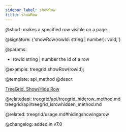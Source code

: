 ```yaml
---
sidebar_label: showRow
title: showRow
---          
```


@short: makes a specified row visible on a page

@signature: {'showRow(rowId: string | number): void;'}

@params:
- rowId	    string | number   the id of a row

@example:
treegrid.showRow(rowId);

@template: api_method
@descr:

[TreeGrid. Show/Hide Row](https://snippet.dhtmlx.com/6geqbtvv)

@relatedapi: 
treegrid/api/treegrid_hiderow_method.md
treegrid/api/treegrid_isrowhidden_method.md

@related: treegrid/usage.md#hidingshowingarow

@changelog:
added in v7.0
